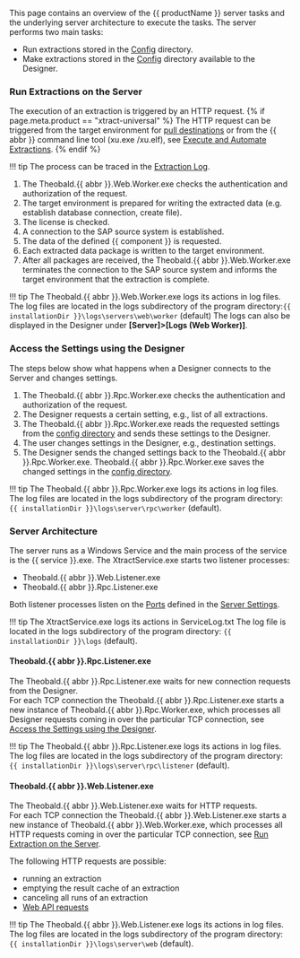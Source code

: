
This page contains an overview of the {{ productName }} server tasks and the underlying server architecture to execute the tasks.
The server performs two main tasks:

- Run extractions stored in the [Config](../setup/migration.md/#configuration-files) directory. 
- Make extractions stored in the [Config](../setup/migration.md/#configuration-files) directory available to the Designer.

### Run Extractions on the Server

The execution of an extraction is triggered by an HTTP request. 
{% if page.meta.product == "xtract-universal" %} The HTTP request can be triggered from the target environment for [pull destinations](../destinations/index.md) or from the {{ abbr }} command line tool (xu.exe /xu.elf), see [Execute and Automate Extractions](../execute-and-automate/call-via-commandline.md). {% endif %}

!!! tip
	The process can be traced in the [Extraction Log](../logs.md/#access-extraction-logs).

1. The Theobald.{{ abbr }}.Web.Worker.exe checks the authentication and authorization of the request.
2. The target environment is prepared for writing the extracted data (e.g. establish database connection, create file).
3. The license is checked.
4. A connection to the SAP source system is established.
5. The data of the defined {{ component }} is requested.
6. Each extracted data package is written to the target environment.
7. After all packages are received, the Theobald.{{ abbr }}.Web.Worker.exe terminates the connection to the SAP source system and informs the target environment that the extraction is complete.

!!! tip
	The Theobald.{{ abbr }}.Web.Worker.exe logs its actions in log files. 
	The log files are located in the logs subdirectory of the program directory:`{{ installationDir }}\logs\servers\web\worker` (default) 
	The logs can also be displayed in the Designer under **[Server]>[Logs (Web Worker)]**.

### Access the Settings using the Designer

The steps below show what happens when a Designer connects to the Server and changes settings.

1. The Theobald.{{ abbr }}.Rpc.Worker.exe checks the authentication and authorization of the request.
2. The Designer requests a certain setting, e.g., list of all extractions. 
3. The Theobald.{{ abbr }}.Rpc.Worker.exe reads the requested settings from the [config directory](../setup/migration.md/#configuration-files) and sends these settings to the Designer.
4. The user changes settings in the Designer, e.g., destination settings.
5. The Designer sends the changed settings back to the Theobald.{{ abbr }}.Rpc.Worker.exe. 
Theobald.{{ abbr }}.Rpc.Worker.exe saves the changed settings in the [config directory](../setup/migration.md/#configuration-files).

!!! tip
	The Theobald.{{ abbr }}.Rpc.Worker.exe logs its actions in log files.
	The log files are located in the logs subdirectory of the program directory: `{{ installationDir }}\logs\server\rpc\worker` (default).

### Server Architecture

The server runs as a Windows Service and the main process of the service is the {{ service }}.exe. 
The XtractService.exe starts two listener processes:

- Theobald.{{ abbr }}.Web.Listener.exe
- Theobald.{{ abbr }}.Rpc.Listener.exe

Both listener processes listen on the [Ports](index.md/#ports) defined in the [Server Settings](server-settings.md).

!!! tip
	The XtractService.exe logs its actions in ServiceLog.txt 
	The log file is located in the logs subdirectory of the program directory: `{{ installationDir }}\logs` (default).

#### Theobald.{{ abbr }}.Rpc.Listener.exe
The Theobald.{{ abbr }}.Rpc.Listener.exe waits for new connection requests from the Designer. <br>
For each TCP connection the Theobald.{{ abbr }}.Rpc.Listener.exe starts a new instance of Theobald.{{ abbr }}.Rpc.Worker.exe, which processes all Designer requests coming in over the particular TCP connection, see [Access the Settings using the Designer](#access-the-settings-using-the-designer).

!!! tip
	The Theobald.{{ abbr }}.Rpc.Listener.exe logs its actions in log files. 
	The log files are located in the logs subdirectory of the program directory: `{{ installationDir }}\logs\server\rpc\listener` (default).

#### Theobald.{{ abbr }}.Web.Listener.exe
The Theobald.{{ abbr }}.Web.Listener.exe waits for HTTP requests. <br>
For each TCP connection the Theobald.{{ abbr }}.Web.Listener.exe starts a new instance of Theobald.{{ abbr }}.Web.Worker.exe, which processes all HTTP requests coming in over the particular TCP connection, see [Run Extraction on the Server](#run-extractions-on-the-server).

The following HTTP requests are possible:
- running an extraction
- emptying the result cache of an extraction
- canceling all runs of an extraction
- [Web API requests](../../web-api.md)

!!! tip
	The Theobald.{{ abbr }}.Web.Listener.exe logs its actions in log files. 
	The log files are located in the logs subdirectory of the program directory: `{{ installationDir }}\logs\server\web` (default).


